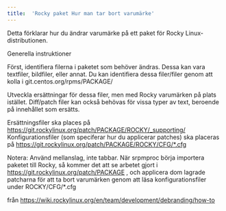 ```yaml
---
title:  'Rocky paket Hur man tar bort varumärke'
---
```


Detta förklarar hur du ändrar varumärke på ett paket för Rocky Linux-distributionen.


Generella instruktioner

Först, identifiera filerna i paketet som behöver ändras. Dessa kan vara textfiler, bildfiler, eller annat. Du kan identifiera dessa filer/filer genom att kolla i git.centos.org/rpms/PACKAGE/

Utveckla ersättningar för dessa filer, men med Rocky varumärken på plats istället. Diff/patch filer kan också behövas för vissa typer av text, beroende på innehållet som ersätts.

Ersättningsfiler ska places på https://git.rockylinux.org/patch/PACKAGE/ROCKY/_supporting/
Konfigurationsfiler (som speciferar hur du applicerar patches) ska placeras på https://git.rockylinux.org/patch/PACKAGE/ROCKY/CFG/*.cfg

Notera: Använd mellanslag, inte tabbar.
När srpmproc börja importera paketet till Rocky, så kommer det att se arbetet gjort i https://git.rockylinux.org/patch/PACKAGE , och applicera dom lagrade patcharna för att ta bort varumärken genom att läsa konfigurationsfiler under ROCKY/CFG/*.cfg


från https://wiki.rockylinux.org/en/team/development/debranding/how-to


